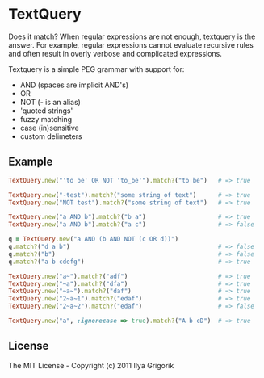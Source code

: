 # TextQuery

Does it match? When regular expressions are not enough, textquery is the answer. For
example, regular expressions cannot evaluate recursive rules and often result in
overly verbose and complicated expressions.

Textquery is a simple PEG grammar with support for:

- AND (spaces are implicit AND's)
- OR
- NOT (- is an alias)
- 'quoted strings'
- fuzzy matching
- case (in)sensitive
- custom delimeters

## Example

```ruby
TextQuery.new("'to be' OR NOT 'to_be'").match?("to be")   # => true

TextQuery.new("-test").match?("some string of text")      # => true
TextQuery.new("NOT test").match?("some string of text")   # => true

TextQuery.new("a AND b").match?("b a")                    # => true
TextQuery.new("a AND b").match?("a c")                    # => false

q = TextQuery.new("a AND (b AND NOT (c OR d))")
q.match?("d a b")                                         # => false
q.match?("b")                                             # => false
q.match?("a b cdefg")                                     # => true

TextQuery.new("a~").match?("adf")                         # => true
TextQuery.new("~a").match?("dfa")                         # => true
TextQuery.new("~a~").match?("daf")                        # => true
TextQuery.new("2~a~1").match?("edaf")                     # => true
TextQuery.new("2~a~2").match?("edaf")                     # => false

TextQuery.new("a", :ignorecase => true).match?("A b cD")  # => true
```

## License

The MIT License - Copyright (c) 2011 Ilya Grigorik